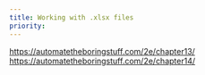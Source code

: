 ```yaml
---
title: Working with .xlsx files
priority: 
---
```


https://automatetheboringstuff.com/2e/chapter13/
https://automatetheboringstuff.com/2e/chapter14/